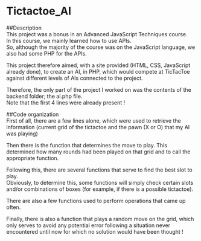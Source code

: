 # Tictactoe_AI

##Description  
This project was a bonus in an Advanced JavaScript Techniques course.  
In this course, we mainly learned how to use APIs.  
So, although the majority of the course was on the JavaScript language, we also had some PHP for the APIs.  

This project therefore aimed, with a site provided (HTML, CSS, JavaScript already done), to create an AI, in PHP, which would compete at TicTacToe against different levels of AIs connected to the project.  

Therefore, the only part of the project I worked on was the contents of the backend folder; the ai.php file.  
Note that the first 4 lines were already present !  

##Code organization  
First of all, there are a few lines alone, which were used to retrieve the information (current grid of the tictactoe and the pawn (X or O) that my AI was playing)  

Then there is the function that determines the move to play. This determined how many rounds had been played on that grid and to call the appropriate function.  

Following this, there are several functions that serve to find the best slot to play.  
Obviously, to determine this, some functions will simply check certain slots and/or combinations of boxes (for example, if there is a possible tictactoe).  

There are also a few functions used to perform operations that came up often.  

Finally, there is also a function that plays a random move on the grid, which only serves to avoid any potential error following a situation never encountered until now for which no solution would have been thought !  
